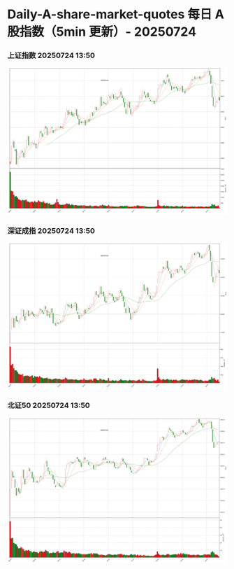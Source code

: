 
# Daily-A-share-market-quotes 每日 A 股指数（5min 更新）- 20250724

### 上证指数 20250724 13:50
![](./fig/2025/7/20250724-sh000001.png)

### 深证成指 20250724 13:50
![](./fig/2025/7/20250724-sz399001.png)

### 北证50 20250724 13:50
![](./fig/2025/7/20250724-bj899050.png)
